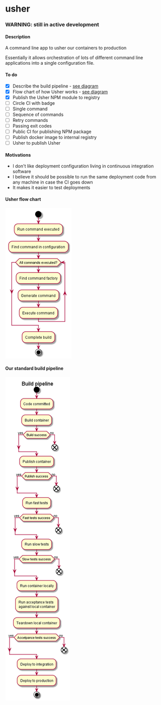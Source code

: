 # usher

### WARNING: still in active development

#### Description

A command line app to usher our containers to production

Essentially it allows orchestration of lots of different command line applications into a single configuration file.

#### To do

- [x] Describe the build pipeline - [see diagram](#our-standard-build-pipeline)
- [x] Flow chart of how Usher works - [see diagram](#run)
- [x] Publish the Usher NPM module to registry
- [ ] Circle CI with badge
- [ ] Single command
- [ ] Sequence of commands
- [ ] Retry commands
- [ ] Passing exit codes
- [ ] Public CI for publishing NPM package
- [ ] Publish docker image to internal registry
- [ ] Usher to publish Usher

#### Motivations

- I don't like deployment configuration living in continuous integration software
- I believe it should be possible to run the same deployment code from any machine in case the CI goes down
- It makes it easier to test deployments

#### Usher flow chart

![usher run flow-chart](./diagrams/img/run.png)

#### Our standard build pipeline

![Build Pipeline](./diagrams/img/build-pipeline.png)
